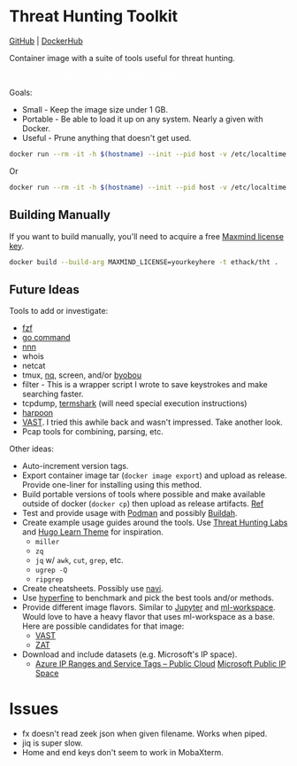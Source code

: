 # Threat Hunting Toolkit

[GitHub](https://github.com/ethack/tht) | [DockerHub](https://hub.docker.com/r/ethack/tht)

Container image with a suite of tools useful for threat hunting.
<p style="color:white">THT can also stand for "Think Happy Thoughts" ;)</p>

Goals:
- Small - Keep the image size under 1 GB.
- Portable - Be able to load it up on any system. Nearly a given with Docker.
- Useful - Prune anything that doesn't get used. 

```bash
docker run --rm -it -h $(hostname) --init --pid host -v /etc/localtime:/etc/localtime -v /:/host ethack/tht
```

Or

```bash
docker run --rm -it -h $(hostname) --init --pid host -v /etc/localtime:/etc/localtime -v /:/host ghcr.io/ethack/tht
```

## Building Manually

If you want to build manually, you'll need to acquire a free [Maxmind license key](https://support.maxmind.com/account-faq/license-keys/where-do-i-find-my-license-key/).

```bash
docker build --build-arg MAXMIND_LICENSE=yourkeyhere -t ethack/tht .
```

## Future Ideas

Tools to add or investigate:
- [fzf](https://github.com/junegunn/fzf)
- [go command](https://blog.patshead.com/2011/05/my-take-on-the-go-command.html)
- [nnn](https://github.com/jarun/nnn)
- whois
- netcat
- tmux, [nq](https://github.com/leahneukirchen/nq), screen, and/or [byobou](https://www.byobu.org/)
- filter - This is a wrapper script I wrote to save keystrokes and make searching faster.
- tcpdump, [termshark](https://termshark.io/) (will need special execution instructions)
- [harpoon](https://github.com/Te-k/harpoon)
- [VAST](https://github.com/tenzir/vast). I tried this awhile back and wasn't impressed. Take another look.
- Pcap tools for combining, parsing, etc.

Other ideas:
- Auto-increment version tags.
- Export container image tar (`docker image export`) and upload as release. Provide one-liner for installing using this method.
- Build portable versions of tools where possible and make available outside of docker (`docker cp`) then upload as release artifacts. [Ref](https://gist.github.com/ethack/6bd3a9551c02bbf8b404af0d2023114d)
- Test and provide usage with [Podman](https://podman.io/) and possibly [Buildah](https://buildah.io/).
- Create example usage guides around the tools. Use [Threat Hunting Labs](https://github.com/activecm/threat-hunting-labs/) and [Hugo Learn Theme](https://learn.netlify.app/en/) for inspiration.
    - `miller`
    - `zq`
    - `jq` w/ `awk`, `cut`, `grep`, etc.
    - `ugrep -Q`
    - `ripgrep`
- Create cheatsheets. Possibly use [navi](https://github.com/denisidoro/navi).
- Use [hyperfine](https://github.com/sharkdp/hyperfine) to benchmark and pick the best tools and/or methods.
- Provide different image flavors. Similar to [Jupyter](https://jupyter-docker-stacks.readthedocs.io/en/latest/using/selecting.html) and [ml-workspace](https://github.com/ml-tooling/ml-workspace). Would love to have a heavy flavor that uses ml-workspace as a base. Here are possible candidates for that image:
  - [VAST](https://github.com/tenzir/vast)
  - [ZAT](https://github.com/SuperCowPowers/zat)
- Download and include datasets (e.g. Microsoft's IP space).
  - [Azure IP Ranges and Service Tags – Public Cloud](https://www.microsoft.com/en-us/download/details.aspx?id=56519)
[Microsoft Public IP Space](https://www.microsoft.com/en-us/download/details.aspx?id=53602)

# Issues
- fx doesn't read zeek json when given filename. Works when piped.
- jiq is super slow.
- Home and end keys don't seem to work in MobaXterm.

